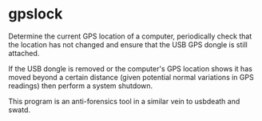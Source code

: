 # gpslock
Determine the current GPS location of a computer, periodically check that the location 
has not changed and ensure that the USB GPS dongle is still attached.

If the USB dongle is removed or the computer's GPS location shows it has moved beyond
a certain distance (given potential normal variations in GPS readings) then perform
a system shutdown.

This program is an anti-forensics tool in a similar vein to usbdeath and swatd.
